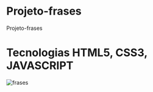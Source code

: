 # Projeto-frases
 Projeto-frases
 
# Tecnologias HTML5, CSS3, JAVASCRIPT

![frases](https://user-images.githubusercontent.com/102436341/230488272-327c4b66-a105-4c83-b251-66b6d3774c34.png)
